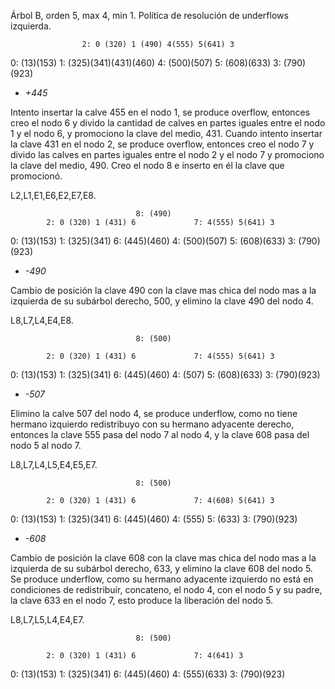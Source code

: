 
Árbol B, orden 5, max 4, min 1.
Política de resolución de underflows izquierda.              
                    
                    2: 0 (320) 1 (490) 4(555) 5(641) 3
 0: (13)(153) 1: (325)(341)(431)(460) 4: (500)(507) 5: (608)(633) 3: (790)(923)  


- *+445*

Intento insertar la calve 455 en el nodo 1, se produce overflow, entonces creo el
nodo 6 y divido la cantidad de calves en partes iguales entre el nodo 1 y el nodo 6,
y promociono la clave del medio, 431. Cuando intento insertar la clave 431 en el 
nodo 2, se produce overflow, entonces creo el nodo 7 y divido las calves en partes
iguales entre el nodo 2 y el nodo 7 y promociono la clave del medio, 490. Creo
el nodo 8 e inserto en él la clave que promocionó.

L2,L1,E1,E6,E2,E7,E8.

                                8: (490)
            2: 0 (320) 1 (431) 6             7: 4(555) 5(641) 3 
 0: (13)(153)  1: (325)(341)  6: (445)(460)  4: (500)(507)  5: (608)(633)  3: (790)(923)


- *-490*

Cambio de posición la clave 490 con la clave mas chica del nodo mas a la izquierda
de su subárbol derecho, 500, y elimino la clave 490 del nodo 4.

L8,L7,L4,E4,E8.

                                8: (500)

            2: 0 (320) 1 (431) 6             7: 4(555) 5(641) 3 

 0: (13)(153)  1: (325)(341)  6: (445)(460)  4: (507)  5: (608)(633)  3: (790)(923)


- *-507*

Elimino la calve 507 del nodo 4, se produce underflow, como no tiene hermano izquierdo
redistribuyo con su hermano adyacente derecho, entonces la clave 555 pasa del nodo 7
al nodo 4, y la clave 608 pasa del nodo 5 al nodo 7.

L8,L7,L4,L5,E4,E5,E7.

                                8: (500)

            2: 0 (320) 1 (431) 6             7: 4(608) 5(641) 3 

 0: (13)(153)  1: (325)(341)  6: (445)(460)  4: (555)  5: (633)  3: (790)(923)


- *-608*

Cambio de posición la clave 608 con la clave mas chica del nodo mas a la izquierda
de su subárbol derecho, 633, y elimino la clave 608 del nodo 5. Se produce underflow, 
como su hermano adyacente izquierdo no está en condiciones de redistribuír, concateno,
el nodo 4, con el nodo 5 y su padre, la clave 633 en el nodo 7, esto produce la liberación
del nodo 5.

L8,L7,L5,L4,E4,E7.

                                8: (500)

            2: 0 (320) 1 (431) 6             7: 4(641) 3 

 0: (13)(153)  1: (325)(341)  6: (445)(460)  4: (555)(633)  3: (790)(923)

